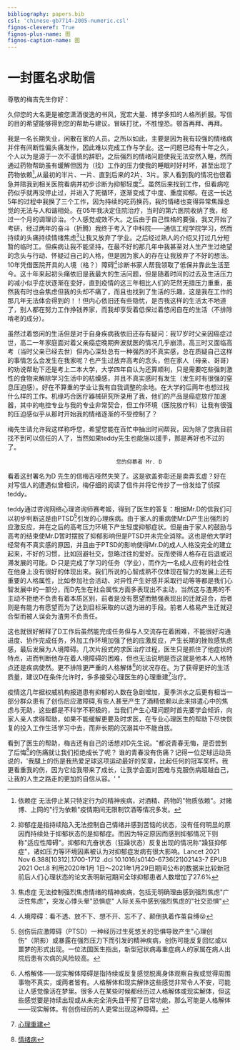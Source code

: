 ```yaml
---
bibliography: papers.bib
csl: 'chinese-gb7714-2005-numeric.csl'
fignos-cleveref: True
fignos-plus-name: 图
fignos-caption-name: 图
---
```


# 一封匿名求助信

尊敬的梅吉先生你好：

久仰您的大名更是被您潇洒俊逸的书风，宽宏大量、博学多知的人格所折服。写信的目的希望能够得到您的帮助与建议。冒昧打扰，不胜惶恐。顿首再拜、再拜。

我是一名长期失业，闲散在家的人员。之所以如此，主要是因为我有较强的情绪病并伴有间断性偏头痛发作，因此难以完成工作与学业。这一问题已经有十年之久，个人以为是源于一次不谨慎的辞职，之后强烈的情绪问题使我无法安然入睡，然而通过药物帮助虽有缓解但因为（找）工作的压力使我的睡眠时好时坏，甚至出现了药物依赖[^1],从最初的半片、一片、直到后来的2片、3片。家人看到我的情况也很着急并陪我到相关医院看病并初步诊断为抑郁轻度[^2]。虽然后来找到工作，但看病吃药似乎就再没停止过，并进入了死循环，逐渐变成了中度、重度抑郁。在这一长达5年的过程中我换了三个工作，因为持续的吃药换药，我的情绪也变得异常焦躁总觉的无法与人和谐相处。在05年我决定住院治疗，当时的第六医院收纳了我，经过一个月的调理诊治。个人感觉成效不大。之后由于自己性格的要强，我又开始了考研，经过两年的奋斗（折腾）我终于考入了中科院——通信工程学院学习，然而持续的头痛持续情绪焦虑[^3]让我又放弃了学业。之后经过熟人的介绍又打过几分短暂的临时工。但疾病让我不能坚持，在最不好的那几年中我甚至对人生产生过绝望的念头与行动、怀疑过自己的人格，但是因为家人的存在让我放弃了不好的想法。10年凭借医院开具的人境（格？）障碍[^4]诊断书家人帮我领取了低保并靠此生活至今。这十年来起初头痛依旧是我最大的生活问题，但是随着时间的过去及生活压力的减小似乎症状逐渐在变好，直到疫情的这三年相比人们的茫然无措压力重重，虽然我有时也会焦虑但我的头却不痛了，而且也找到了生活的乐趣，这是我在工作的那几年无法体会得到的！！但内心依旧还有些隐忧，是否我这样的生活太不地道了，别人都在努力工作挣钱养家，而我却享受着低保过着悠闲自在的生活（不排除啃老的成分）。

虽然过着悠闲的生活但是对于自身疾病我依旧还存有疑问：我17岁时父亲因癌症过世，高二一年家庭面对着父亲癌症晚期奔波就医的情况几乎崩溃。高三时又面临高考（当时父亲已经去世）但内心深处总有一种强烈的不真实感，总在质疑自己这样的事情怎么会发生在我家呢？也产生过放弃高考的念头，但在家人（母亲、哥哥）的劝说帮助下还是考上二本大学，大学四年自认为还算顺利，只是需要吃些强刺激性的食物来解除学习生活中的枯燥感，并且不真实感时有发生（发生时有很强的窒息压迫感）。好在不算重的学业让我有自我调整的余地。在大学的后两年也想过找什么样的工作。机缘巧合医疗器械研究所录用了我，他们的产品是癌症放疗加速器，其中的电控专业与我的专业非常契合，但工作环境（医院放疗科）让我有很强的压迫感似乎从那时开始我的情绪逐渐的不受控制了？

梅先生请允许我这样称呼您，希望您能在百忙中抽出时间帮我，因为除了您我目前找不到可以信任的人了，当然如果teddy先生也能施以援手，那是再好也不过的了。

                                      您的仰慕者 Mr. D

看着这封署名为D 先生的信梅吉哑然失笑了。这是欲盖弥彰还是卖弄玄虚？好在对写信人的遭遇似曾相识，梅仔细的阅读了信件并将它传抄了一份发给了侦探teddy。

teddy通过咨询网络心理咨询师赛考姬，得到了医生的答复：根据Mr.D的信我们可以初步判断这是由PTSD[^5]引发的心理疾病。由于家人的重病使Mr.D产生出强烈的应激反应，并在之后的高考压力环境下产生轻度抑郁症状。但是由于家人的鼓励与高考的结束使Mr.D暂时摆脱了抑郁影响但是PTSD并未完全消除。这也是他大学时经常有不真实感的原因，并且由于PTSD的影响使得Mr.D的成人人格没完全的建立起来，不好的习惯，比如回避社交，忽略过往的爱好。反而使得人格存在后退或迟滞发展的可能。D·只是完成了学习的任务（学业），而作为一名成人应有的社会性在他身上没有很好的体现出来。我们所说的心智成熟不仅体现在智力的发展上还有重要的人格属性，比如参加社会活动、对异性产生好感并采取行动等等都是我们心智发展中的一部分，而D先生在社会属性方面多表现出不主动，当然这与渣男的不主动不拒绝不负责有着本质区别，前者是没有愿望而勉强表现出的迁就迎合，后者则是有能力有愿望而为了达到目标采取的以退为进的手段。前者人格易产生迁就迎合型而被人误会为渣男不负责任。

这也就很好解释了D工作后虽然能完成任务但与人交流存在着困难，不能很好沟通进度、协作完成任务，外加工作环境加强了他的应激反应，产生长期的挫败感焦虑感，最后发展为人境障碍。几次片段式的求医治疗过程，医生只是抓住了他症状的特点，进而判断他存在着人境障碍的困难，但也无法说明是否这就是他本人人格特点还是疾病使然。更不排除更严重的人格解体[^6]的状况存在。为了获得更好的生活质量，建议D在条件允许时，多多接受心理医生的心理重建[^7]治疗。

疫情这几年据权威机构报道患有抑郁的人数在急剧增加，夏季洪水之后更有相当一部分群众患有了创伤后应激障碍,有些人甚至产生了酒精依赖以此来排遣心中的焦虑与无助，这些都是不科学不积极的，当我们产生心理问题时首先要学会倾诉，向家人亲人求得帮助，如果不能缓解更要及时求医，在专业心理医生的帮助下尽快恢复的投入工作生活学习中去，而非长期的沉溺其中不能自拔。

看到了医生的帮助，梅吉还有自己的话想对D先生说。"都说青春无悔，是否尝到了后悔[^8]的伤痛就让我们拒绝成长了呢？ 谁的青春没有伤痛？记得一位足球运动员说的，'我腿上的伤是我热爱足球这项运动最好的奖章，比起任何的冠军奖杯。我更看重我的伤，因为它给我带来了成长，让我学会面对困难与克服伤病超越自己，让我的人生之路走的更加的自信从容。' "

[^2]:抑郁症是指持续陷入无法控制自己情绪并感到苦恼的状态，没有任何明显的原因而持续处于抑郁状态的是抑郁症。而因为特定原因而感到抑郁情况下则称"适应性障碍"。抑郁和亢奋状态（狂躁状态）反复出现的情况称"躁狂抑郁症"，诸如压力等环境因素被认为对抑郁症发病有很大影响。Lancet 2021 Nov 6.388[10312].1700-1712 .dci 10.1016/s0140-6736(21)02143-7 EPUB 2021 Oct.8 利用2020年1月 1日～2021年1月29日期间公布的数据来比较新冠前后人们心理状态的论文表明新冠期间全球抑郁患者人数增加了27.6%

[^3]:焦虑症 无法控制强烈焦虑情绪的精神疾病，包括无明确理由感到强烈焦虑"广泛性焦虑"，突发心悸头晕"恐惧症" 人际关系中感到强烈焦虑的"社交恐惧"

[^5]:创伤后应激障碍（PTSD）一种经历过生死悠关的恐惧导致产生"心理创伤"（阴影）或暴露在强烈压力下而引发的精神疾病，创伤可能反复回忆或以噩梦的形式出现。一位法国医生指出，新型冠状病毒重症病人的家属在病人出院后患有次病的风险较高。

[^1]: 依赖症 无法停止某只特定行为的精神疾病，对酒精、药物的"物质依赖"。对赌博、上网的"行为依赖"疫情期间无限制饮酒等情况多发。

[^4]:人境障碍：看不透、放不下、想不开、忘不了、颠倒执着作茧自缚😝

[^6]: 人格解体——现实解体障碍是指持续或反复感觉脱离身体观察自我或觉得周围事物不真实，或两者皆有。人格解体和现实解体这些感觉非常令人不安，可能让人感觉像活在梦里。很多人在某些时候都经历过人格解体或现实解体，但这些感觉要是持续出现或从未完全消失且干预了日常功能，那么可能是人格解体——现实解体。有创伤经历的人更常出现这种障碍。

[^7]: [心理重建](https://mp.weixin.qq.com/s/pfFxJmS9hfUXMF9LsgkdJw)

[^8]: [情绪病](https://mp.weixin.qq.com/s/6y9HVfxZfFVjMyOn8332tg)